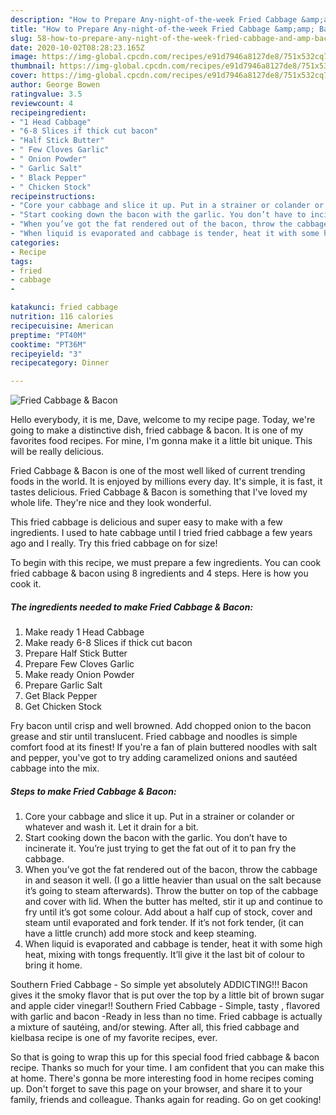 ```yaml
---
description: "How to Prepare Any-night-of-the-week Fried Cabbage &amp;amp; Bacon"
title: "How to Prepare Any-night-of-the-week Fried Cabbage &amp;amp; Bacon"
slug: 58-how-to-prepare-any-night-of-the-week-fried-cabbage-and-amp-bacon
date: 2020-10-02T08:28:23.165Z
image: https://img-global.cpcdn.com/recipes/e91d7946a8127de8/751x532cq70/fried-cabbage-bacon-recipe-main-photo.jpg
thumbnail: https://img-global.cpcdn.com/recipes/e91d7946a8127de8/751x532cq70/fried-cabbage-bacon-recipe-main-photo.jpg
cover: https://img-global.cpcdn.com/recipes/e91d7946a8127de8/751x532cq70/fried-cabbage-bacon-recipe-main-photo.jpg
author: George Bowen
ratingvalue: 3.5
reviewcount: 4
recipeingredient:
- "1 Head Cabbage"
- "6-8 Slices if thick cut bacon"
- "Half Stick Butter"
- " Few Cloves Garlic"
- " Onion Powder"
- " Garlic Salt"
- " Black Pepper"
- " Chicken Stock"
recipeinstructions:
- "Core your cabbage and slice it up. Put in a strainer or colander or whatever and wash it. Let it drain for a bit."
- "Start cooking down the bacon with the garlic. You don’t have to incinerate it. You’re just trying to get the fat out of it to pan fry the cabbage."
- "When you’ve got the fat rendered out of the bacon, throw the cabbage in and season it well. (I go a little heavier than usual on the salt because it’s going to steam afterwards). Throw the butter on top of the cabbage and cover with lid. When the butter has melted, stir it up and continue to fry until it’s got some colour. Add about a half cup of stock, cover and steam until evaporated and fork tender. If it’s not fork tender, (it can have a little crunch) add more stock and keep steaming."
- "When liquid is evaporated and cabbage is tender, heat it with some high heat, mixing with tongs frequently. It’ll give it the last bit of colour to bring it home."
categories:
- Recipe
tags:
- fried
- cabbage
- 

katakunci: fried cabbage  
nutrition: 116 calories
recipecuisine: American
preptime: "PT40M"
cooktime: "PT36M"
recipeyield: "3"
recipecategory: Dinner

---
```



![Fried Cabbage &amp; Bacon](https://img-global.cpcdn.com/recipes/e91d7946a8127de8/751x532cq70/fried-cabbage-bacon-recipe-main-photo.jpg)

Hello everybody, it is me, Dave, welcome to my recipe page. Today, we're going to make a distinctive dish, fried cabbage &amp; bacon. It is one of my favorites food recipes. For mine, I'm gonna make it a little bit unique. This will be really delicious.

Fried Cabbage &amp; Bacon is one of the most well liked of current trending foods in the world. It is enjoyed by millions every day. It's simple, it is fast, it tastes delicious. Fried Cabbage &amp; Bacon is something that I've loved my whole life. They're nice and they look wonderful.

This fried cabbage is delicious and super easy to make with a few ingredients. I used to hate cabbage until I tried fried cabbage a few years ago and I really. Try this fried cabbage on for size!


To begin with this recipe, we must prepare a few ingredients. You can cook fried cabbage &amp; bacon using 8 ingredients and 4 steps. Here is how you cook it.

<!--inarticleads1-->

##### The ingredients needed to make Fried Cabbage &amp; Bacon:

1. Make ready 1 Head Cabbage
1. Make ready 6-8 Slices if thick cut bacon
1. Prepare Half Stick Butter
1. Prepare  Few Cloves Garlic
1. Make ready  Onion Powder
1. Prepare  Garlic Salt
1. Get  Black Pepper
1. Get  Chicken Stock


Fry bacon until crisp and well browned. Add chopped onion to the bacon grease and stir until translucent. Fried cabbage and noodles is simple comfort food at its finest! If you&#39;re a fan of plain buttered noodles with salt and pepper, you&#39;ve got to try adding caramelized onions and sautéed cabbage into the mix. 

<!--inarticleads2-->

##### Steps to make Fried Cabbage &amp; Bacon:

1. Core your cabbage and slice it up. Put in a strainer or colander or whatever and wash it. Let it drain for a bit.
1. Start cooking down the bacon with the garlic. You don’t have to incinerate it. You’re just trying to get the fat out of it to pan fry the cabbage.
1. When you’ve got the fat rendered out of the bacon, throw the cabbage in and season it well. (I go a little heavier than usual on the salt because it’s going to steam afterwards). Throw the butter on top of the cabbage and cover with lid. When the butter has melted, stir it up and continue to fry until it’s got some colour. Add about a half cup of stock, cover and steam until evaporated and fork tender. If it’s not fork tender, (it can have a little crunch) add more stock and keep steaming.
1. When liquid is evaporated and cabbage is tender, heat it with some high heat, mixing with tongs frequently. It’ll give it the last bit of colour to bring it home.


Southern Fried Cabbage - So simple yet absolutely ADDICTING!!! Bacon gives it the smoky flavor that is put over the top by a little bit of brown sugar and apple cider vinegar!! Southern Fried Cabbage - Simple, tasty , flavored with garlic and bacon -Ready in less than no time. Fried cabbage is actually a mixture of sautéing, and/or stewing. After all, this fried cabbage and kielbasa recipe is one of my favorite recipes, ever. 

So that is going to wrap this up for this special food fried cabbage &amp; bacon recipe. Thanks so much for your time. I am confident that you can make this at home. There's gonna be more interesting food in home recipes coming up. Don't forget to save this page on your browser, and share it to your family, friends and colleague. Thanks again for reading. Go on get cooking!
